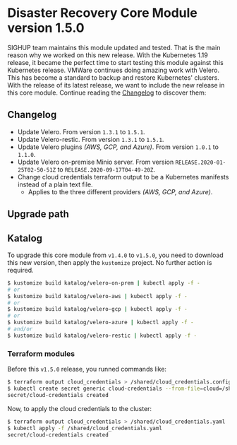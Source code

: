 # Disaster Recovery Core Module version 1.5.0

SIGHUP team maintains this module updated and tested. That is the main reason why we worked on this new release.
With the Kubernetes 1.19 release, it became the perfect time to start testing this module against this Kubernetes
release. VMWare continues doing amazing work with Velero. This has become a standard to backup and restore
Kubernetes' clusters. With the release of its latest release, we want to include the new release in this core module.
Continue reading the [Changelog](#changelog) to discover them:

## Changelog

- Update Velero. From version `1.3.1` to `1.5.1`.
- Update Velero-restic. From version `1.3.1` to `1.5.1`.
- Update Velero plugins *(AWS, GCP, and Azure)*. From version `1.0.1` to `1.1.0`.
- Update Velero on-premise Minio server. From version `RELEASE.2020-01-25T02-50-51Z` to `RELEASE.2020-09-17T04-49-20Z`.
- Change cloud credentials terraform output to be a Kubernetes manifests instead of a plain text file.
  - Applies to the three different providers *(AWS, GCP, and Azure)*.

## Upgrade path

## Katalog

To upgrade this core module from `v1.4.0` to `v1.5.0`, you need to download this new version, then apply the
`kustomize` project. No further action is required.

```bash
$ kustomize build katalog/velero-on-prem | kubectl apply -f -
# or
$ kustomize build katalog/velero-aws | kubectl apply -f -
# or
$ kustomize build katalog/velero-gcp | kubectl apply -f -
# or
$ kustomize build katalog/velero-azure | kubectl apply -f -
# and/or
$ kustomize build katalog/velero-restic | kubectl apply -f -
```

### Terraform modules

Before this `v1.5.0` release, you runned commands like:

```bash
$ terraform output cloud_credentials > /shared/cloud_credentials.config
$ kubectl create secret generic cloud-credentials --from-file=cloud=/shared/cloud_credentials.config --dry-run -o yaml | kubectl apply -f - -n kube-system
secret/cloud-credentials created
```

Now, to apply the cloud credentials to the cluster:

```bash
$ terraform output cloud_credentials > /shared/cloud_credentials.yaml
$ kubectl apply -f /shared/cloud_credentials.yaml
secret/cloud-credentials created
```
